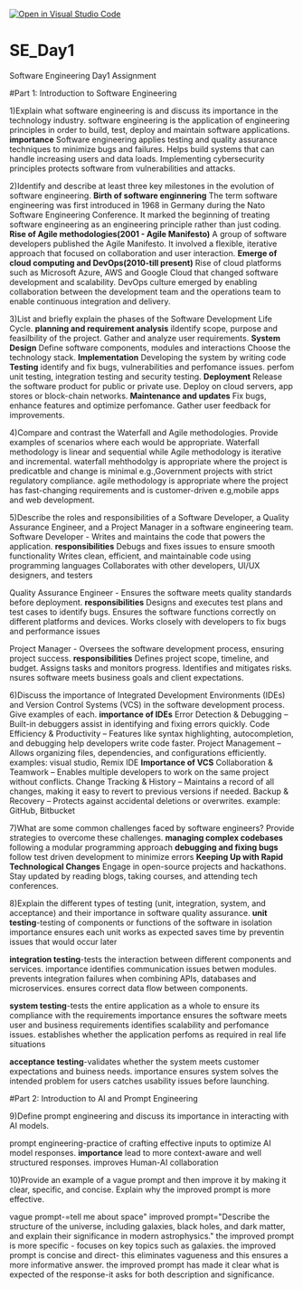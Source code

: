 [![Open in Visual Studio Code](https://classroom.github.com/assets/open-in-vscode-2e0aaae1b6195c2367325f4f02e2d04e9abb55f0b24a779b69b11b9e10269abc.svg)](https://classroom.github.com/online_ide?assignment_repo_id=18360267&assignment_repo_type=AssignmentRepo)
# SE_Day1
Software Engineering Day1 Assignment

#Part 1: Introduction to Software Engineering

1)Explain what software engineering is and discuss its importance in the technology industry.
software engineering is the application of engineering principles in order to build, test, deploy and maintain software applications.
**importance**
Software engineering applies testing and quality assurance techniques to minimize bugs and failures.
Helps build systems that can handle increasing users and data loads.
Implementing cybersecurity principles protects software from vulnerabilities and attacks.

2)Identify and describe at least three key milestones in the evolution of software engineering.
**Birth of software enginnering**
The term software engineering was first introduced in 1968 in Germany during the Nato Software Engineering Conference.
It marked the beginning of treating software engineering as an engineering principle rather than just coding.
**Rise of Agile methodologies(2001 - Agile Manifesto)**
A group of software developers published the Agile Manifesto.
It involved a flexible, iterative approach that focused on collaboration and user interaction.
**Emerge of cloud computing and DevOps(2010-till present)**
Rise of cloud platforms such as Microsoft Azure, AWS and Google Cloud that changed software development and scalability.
DevOps culture emerged by enabling collaboration between the development team and the operations team to enable continuous integration and delivery.

3)List and briefly explain the phases of the Software Development Life Cycle.
**planning and requirement analysis**
iIdentify scope, purpose and feasilbility of the project.
Gather and analyze user requirements.
**System Design**
Define software components, modules and interactions
Choose the technology stack.
**Implementation**
Developing the system by writing code
**Testing**
identify and fix bugs, vulnerabilities and perfomance issues.
perfom unit testing, integration testing and security testing.
**Deployment**
Release the software product for public or private use.
Deploy on cloud servers, app stores or block-chain networks.
**Maintenance and updates**
Fix bugs, enhance features and optimize perfomance.
Gather user feedback for improvements.

4)Compare and contrast the Waterfall and Agile methodologies. Provide examples of scenarios where each would be appropriate.
Waterfall methodology is linear and sequential while Agile methodology is iterative and incremental.
waterfall mehthodolgy is appropriate where the project is predicatble and change is minimal e.g.,Government projects with strict regulatory compliance.
agile methodology is appropriate where the project has fast-changing requirements and is customer-driven e.g,mobile apps and web development.

5)Describe the roles and responsibilities of a Software Developer, a Quality Assurance Engineer, and a Project Manager in a software engineering team.
Software Developer - Writes and maintains the code that powers the application.
**responsibilities**
Debugs and fixes issues to ensure smooth functionality
Writes clean, efficient, and maintainable code using programming languages
Collaborates with other developers, UI/UX designers, and testers

Quality Assurance Engineer - Ensures the software meets quality standards before deployment.
**responsibilities**
Designs and executes test plans and test cases to identify bugs.
Ensures the software functions correctly on different platforms and devices.
Works closely with developers to fix bugs and performance issues

Project Manager - Oversees the software development process, ensuring project success.
**responsibilities**
Defines project scope, timeline, and budget.
Assigns tasks and monitors progress.
Identifies and mitigates risks.
nsures software meets business goals and client expectations.

6)Discuss the importance of Integrated Development Environments (IDEs) and Version Control Systems (VCS) in the software development process. Give examples of each.
**importance of IDEs**
Error Detection & Debugging – Built-in debuggers assist in identifying and fixing errors quickly.
Code Efficiency & Productivity – Features like syntax highlighting, autocompletion, and debugging help developers write code faster.
Project Management – Allows organizing files, dependencies, and configurations efficiently.
examples: visual studio, Remix IDE
**Importance of VCS**
Collaboration & Teamwork – Enables multiple developers to work on the same project without conflicts.
Change Tracking & History – Maintains a record of all changes, making it easy to revert to previous versions if needed.
Backup & Recovery – Protects against accidental deletions or overwrites.
example: GitHub, Bitbucket

7)What are some common challenges faced by software engineers? Provide strategies to overcome these challenges.
**managing complex codebases**
following a modular programming approach
**debugging and fixing bugs**
follow test driven development to minimize errors
**Keeping Up with Rapid Technological Changes**
Engage in open-source projects and hackathons.
Stay updated by reading blogs, taking courses, and attending tech conferences.

8)Explain the different types of testing (unit, integration, system, and acceptance) and their importance in software quality assurance.
**unit testing**-testing of components or functions of the software in isolation
importance
ensures each unit works as expected
saves time by preventin issues that would occur later

**integration testing**-tests the interaction between different components and services.
importance
identifies communication issues betwen modules.
prevents integration failures when combining APIs, databases and microservices.
ensures correct data flow between components.

**system testing**-tests the entire application as a whole to ensure its compliance with the requirements
importance
ensures the software meets user and business requirements
identifies scalability and perfomance issues.
establishes whether the application perfoms as required in real life situations

**acceptance testing**-validates whether the system meets customer expectations and buiness needs.
importance
ensures system solves the intended problem for users
catches usability issues before launching.


#Part 2: Introduction to AI and Prompt Engineering


9)Define prompt engineering and discuss its importance in interacting with AI models.

prompt engineering-practice of crafting effective inputs to optimize AI model responses.
**importance**
lead to more context-aware and well structured responses.
improves Human-AI collaboration

10)Provide an example of a vague prompt and then improve it by making it clear, specific, and concise. Explain why the improved prompt is more effective.

vague prompt-=tell me about space"
improved prompt="Describe the structure of the universe, including galaxies, black holes, and dark matter, and explain their significance in modern astrophysics."
 the improved prompt is more specific - focuses on key topics such as galaxies.
 the improved prompt is concise and direct- this eliminates vagueness and this ensures a more informative answer.
 the improved prompt has made it clear what is expected of the response-it asks for both description and significance.
